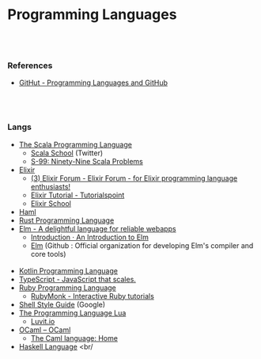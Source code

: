 Programming Languages
==========


 <br/><br/>


### References
- [GitHut - Programming Languages and GitHub](https://githut.info/)


 <br/><br/>


### Langs
- [The Scala Programming Language](https://www.scala-lang.org/)
    - [Scala School](https://twitter.github.io/scala_school/) (Twitter)
    - [S-99: Ninety-Nine Scala Problems](http://aperiodic.net/phil/scala/s-99/)
- [Elixir](https://elixir-lang.org/)
    - [(3) Elixir Forum - Elixir Forum - for Elixir programming language enthusiasts!](https://elixirforum.com/)
    - [Elixir Tutorial - Tutorialspoint](https://www.tutorialspoint.com/elixir/index.htm)
    - [Elixir School](https://elixirschool.com/en/)
- [Haml](http://haml.info/)
- [Rust Programming Language](https://www.rust-lang.org/)
- [Elm - A delightful language for reliable webapps](https://elm-lang.org/)
    - [Introduction · An Introduction to Elm](https://guide.elm-lang.org/)
    - [Elm](https://github.com/elm) (Github : Official organization for developing Elm's compiler and core tools)  <br/><br/>
- [Kotlin Programming Language](https://kotlinlang.org/)
- [TypeScript - JavaScript that scales.](https://www.typescriptlang.org/)
- [Ruby Programming Language](https://www.ruby-lang.org/en/)
    - [RubyMonk - Interactive Ruby tutorials](https://rubymonk.com/)
- [Shell Style Guide](https://google.github.io/styleguide/shell.xml) (Google)
- [The Programming Language Lua](http://www.lua.org/)
    - [Luvit.io](https://luvit.io/)
- [OCaml – OCaml](https://ocaml.org/)
    - [The Caml language: Home](https://caml.inria.fr/)
- [Haskell Language](https://facebook.github.io)  <br/